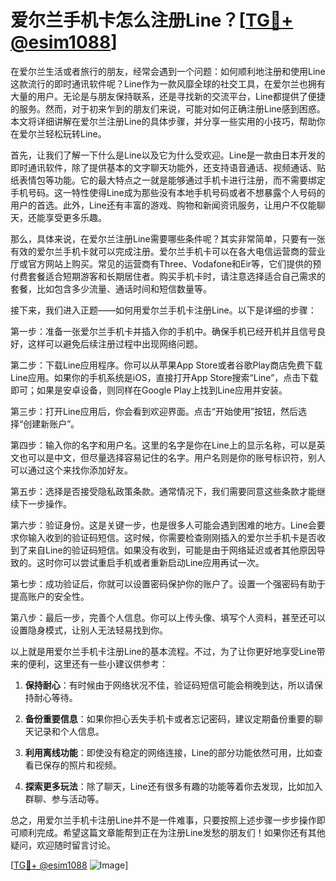 # 爱尔兰手机卡怎么注册Line？[[TG💪+ @esim1088](https://t.me/s/esim1088)]

在爱尔兰生活或者旅行的朋友，经常会遇到一个问题：如何顺利地注册和使用Line这款流行的即时通讯软件呢？Line作为一款风靡全球的社交工具，在爱尔兰也拥有大量的用户。无论是与朋友保持联系，还是寻找新的交流平台，Line都提供了便捷的服务。然而，对于初来乍到的朋友们来说，可能对如何正确注册Line感到困惑。本文将详细讲解在爱尔兰注册Line的具体步骤，并分享一些实用的小技巧，帮助你在爱尔兰轻松玩转Line。

首先，让我们了解一下什么是Line以及它为什么受欢迎。Line是一款由日本开发的即时通讯软件，除了提供基本的文字聊天功能外，还支持语音通话、视频通话、贴纸表情包等功能。它的最大特点之一就是能够通过手机卡进行注册，而不需要绑定手机号码。这一特性使得Line成为那些没有本地手机号码或者不想暴露个人号码的用户的首选。此外，Line还有丰富的游戏、购物和新闻资讯服务，让用户不仅能聊天，还能享受更多乐趣。

那么，具体来说，在爱尔兰注册Line需要哪些条件呢？其实非常简单，只要有一张有效的爱尔兰手机卡就可以完成注册。爱尔兰手机卡可以在各大电信运营商的营业厅或官方网站上购买。常见的运营商有Three、Vodafone和Eir等，它们提供的预付费套餐适合短期游客和长期居住者。购买手机卡时，请注意选择适合自己需求的套餐，比如包含多少流量、通话时间和短信数量等。

接下来，我们进入正题——如何用爱尔兰手机卡注册Line。以下是详细的步骤：

第一步：准备一张爱尔兰手机卡并插入你的手机中。确保手机已经开机并且信号良好，这样可以避免后续注册过程中出现网络问题。

第二步：下载Line应用程序。你可以从苹果App Store或者谷歌Play商店免费下载Line应用。如果你的手机系统是iOS，直接打开App Store搜索“Line”，点击下载即可；如果是安卓设备，则同样在Google Play上找到Line应用并安装。

第三步：打开Line应用后，你会看到欢迎界面。点击“开始使用”按钮，然后选择“创建新账户”。

第四步：输入你的名字和用户名。这里的名字是你在Line上的显示名称，可以是英文也可以是中文，但尽量选择容易记住的名字。用户名则是你的账号标识符，别人可以通过这个来找你添加好友。

第五步：选择是否接受隐私政策条款。通常情况下，我们需要同意这些条款才能继续下一步操作。

第六步：验证身份。这是关键一步，也是很多人可能会遇到困难的地方。Line会要求你输入收到的验证码短信。这时候，你需要检查刚刚插入的爱尔兰手机卡是否收到了来自Line的验证码短信。如果没有收到，可能是由于网络延迟或者其他原因导致的。这时你可以尝试重启手机或者重新启动Line应用再试一次。

第七步：成功验证后，你就可以设置密码保护你的账户了。设置一个强密码有助于提高账户的安全性。

第八步：最后一步，完善个人信息。你可以上传头像、填写个人资料，甚至还可以设置隐身模式，让别人无法轻易找到你。

以上就是用爱尔兰手机卡注册Line的基本流程。不过，为了让你更好地享受Line带来的便利，这里还有一些小建议供参考：

1. **保持耐心**：有时候由于网络状况不佳，验证码短信可能会稍晚到达，所以请保持耐心等待。
   
2. **备份重要信息**：如果你担心丢失手机卡或者忘记密码，建议定期备份重要的聊天记录和个人信息。

3. **利用离线功能**：即使没有稳定的网络连接，Line的部分功能依然可用，比如查看已保存的照片和视频。

4. **探索更多玩法**：除了聊天，Line还有很多有趣的功能等着你去发现，比如加入群聊、参与活动等。

总之，用爱尔兰手机卡注册Line并不是一件难事，只要按照上述步骤一步步操作即可顺利完成。希望这篇文章能帮到正在为注册Line发愁的朋友们！如果你还有其他疑问，欢迎随时留言讨论。

[[TG💪+ @esim1088](https://t.me/s/esim1088) ![Image](https://i.postimg.cc/4NQfJmqS/Snipaste-2025-05-13-00-14-12.png)]